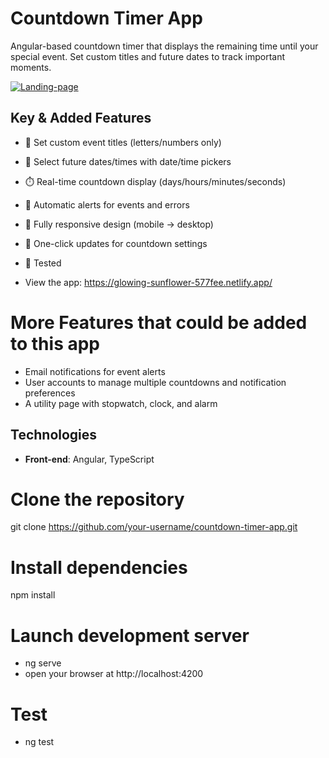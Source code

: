 # Countdown Timer App

Angular-based countdown timer that displays the remaining time until your special event. Set custom titles and future dates to track important moments.

<a href="https://ibb.co/NggDydv0"><img src="https://i.ibb.co/qLLqr3SH/Landing-page.png" alt="Landing-page" border="0"></a>

## Key & Added Features

- 🎯 Set custom event titles (letters/numbers only)
- 📅 Select future dates/times with date/time pickers
- ⏱️ Real-time countdown display (days/hours/minutes/seconds)
- 🔔 Automatic alerts for events and errors
- 📱 Fully responsive design (mobile → desktop)
- 🔄 One-click updates for countdown settings
- 🎯 Tested

- View the app: https://glowing-sunflower-577fee.netlify.app/

# More Features that could be added to this app
- Email notifications for event alerts
- User accounts to manage multiple countdowns and notification preferences
- A utility page with stopwatch, clock, and alarm

## Technologies
- **Front-end**: Angular, TypeScript

# Clone the repository
git clone https://github.com/your-username/countdown-timer-app.git

# Install dependencies
npm install

# Launch development server
- ng serve
- open your browser at http://localhost:4200

# Test
- ng test
